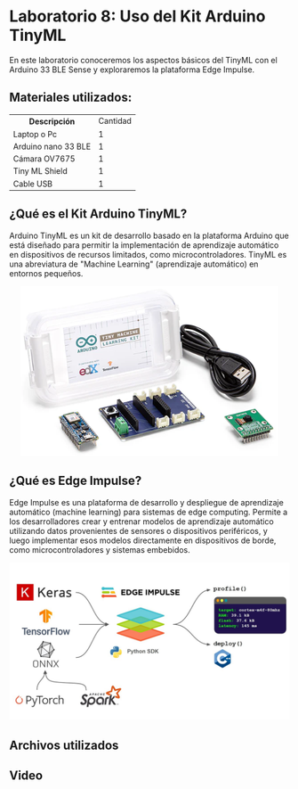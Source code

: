 <h1>Laboratorio 8: Uso del Kit Arduino TinyML</h1>

<p>En este laboratorio conoceremos los aspectos básicos del TinyML con el Arduino 33 BLE Sense y exploraremos la plataforma Edge Impulse.</p>

<h2>Materiales utilizados:</h2>
<table>
  <tr>
    <th>Descripción</th>
    <td>Cantidad</td> </tr>
    <tr><td>Laptop o Pc</td>
    <td>1</td></tr>
    <tr><td>Arduino nano 33 BLE</td>
    <td>1</td></tr>
    <tr><td>Cámara OV7675</td>
    <td>1</td></tr>
    <tr><td>Tiny ML Shield</td>
    <td>1</td></tr>
    <tr><td>Cable USB</td>
    <td>1</td></tr>
<table>

<h2>¿Qué es el Kit Arduino TinyML?</h2>
<p>Arduino TinyML es un kit de desarrollo basado en la plataforma Arduino que está diseñado para permitir la implementación de aprendizaje automático en dispositivos de recursos limitados, como microcontroladores. TinyML es una abreviatura de "Machine Learning" (aprendizaje automático) en entornos pequeños.</p>

<p align="center"><img src="../Imagenes/arduino_tinyml_kit.png">

<h2>¿Qué es Edge Impulse?</h2>
<p>Edge Impulse es una plataforma de desarrollo y despliegue de aprendizaje automático (machine learning) para sistemas de edge computing. Permite a los desarrolladores crear y entrenar modelos de aprendizaje automático utilizando datos provenientes de sensores o dispositivos periféricos, y luego implementar esos modelos directamente en dispositivos de borde, como microcontroladores y sistemas embebidos.</p>
  
<p align="center"><img src="../Imagenes/edge_impulse.jpg">

<h2>Archivos utilizados</h2>

<h2>Video</h2>